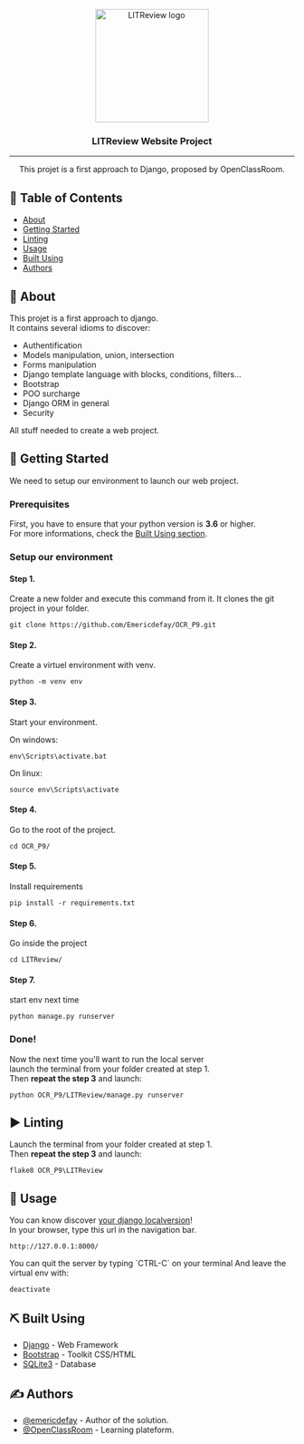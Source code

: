 <p align="center">
  <a href="#">
    <img width=200px height=200px src="https://user.oc-static.com/upload/2020/09/18/16004297044411_P7.png" alt="LITReview logo">
  </a>
</p>

<h3 align="center">LITReview Website Project</h3>

---

<p align="center"> This projet is a first approach to Django, proposed by OpenClassRoom.
    <br> 
</p>

## 📝 Table of Contents

- [About](#about)
- [Getting Started](#getting_started)
- [Linting](#linting)
- [Usage](#usage)
- [Built Using](#built_using)
- [Authors](#authors)

## 🧐 About <a name = "about"></a>
<p>
This projet is a first approach to django.<br>
It contains several idioms to discover:
<ul>
  <li>Authentification</li>
  <li>Models manipulation, union, intersection</li>
  <li>Forms manipulation</li>
  <li>Django template language with blocks, conditions, filters...</li>
  <li>Bootstrap </li>
  <li>POO surcharge</li>
  <li>Django ORM in general
  <li>Security</li>
</ul>
All stuff needed to create a web project.
</p>

## 🏁 Getting Started <a name = "getting_started"></a>

<p>We need to setup our environment to launch our web project.</p>

### Prerequisites

<p>
First, you have to ensure that your python version is <strong>3.6</strong> or higher.<br>
For more informations, check the <a href="#built_using">Built Using section</a>.
</p>

### Setup our environment

#### Step 1.
Create a new folder and execute this command from it.
It clones the git project in your folder.

```
git clone https://github.com/Emericdefay/OCR_P9.git
```
#### Step 2.
Create a virtuel environment with venv.

```
python -m venv env
```
#### Step 3.
Start your environment.

On windows:

```
env\Scripts\activate.bat
```

On linux:

```
source env\Scripts\activate
```
#### Step 4.
Go to the root of the project.

```
cd OCR_P9/
```
#### Step 5.
Install requirements

```
pip install -r requirements.txt
```
#### Step 6.
Go inside the project

```
cd LITReview/
```
#### Step 7.
start env next time

```
python manage.py runserver
```

### Done!
<p>
Now the next time you'll want to run the local server <br>
launch the terminal from your folder created at step 1.<br>
Then <strong>repeat the step 3</strong> and launch:</p>

```
python OCR_P9/LITReview/manage.py runserver
```

## ► Linting <a name="linting"></a>

<p>
Launch the terminal from your folder created at step 1.<br>
Then <strong>repeat the step 3</strong> and launch:</p>

```
flake8 OCR_P9\LITReview
```
</p>

## 🎈 Usage <a name="usage"></a>

<p>
You can know discover <a href="http://127.0.0.1:8000/">your django localversion</a>!<br>
In your browser, type this url in the navigation bar.
</p>

```
http://127.0.0.1:8000/
```

<p>
You can quit the server by typing `CTRL-C` on your terminal
And leave the virtual env with:

```
deactivate
```
</p>

## ⛏️ Built Using <a name = "built_using"></a>

- [Django](https://www.djangoproject.com/) - Web Framework
- [Bootstrap](https://getbootstrap.com/) - Toolkit CSS/HTML
- [SQLite3](https://www.sqlite.org/index.html) - Database

## ✍️ Authors <a name = "authors"></a>

- [@emericdefay](https://github.com/emericdefay) - Author of the solution.
- [@OpenClassRoom](https://openclassrooms.com/) - Learning plateform.
